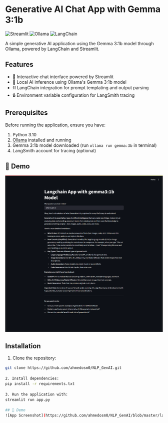 # Generative AI Chat App with Gemma 3:1b

![Streamlit](https://img.shields.io/badge/Streamlit-FF4B4B?style=for-the-badge&logo=Streamlit&logoColor=white)
![Ollama](https://img.shields.io/badge/Ollama-1e1e20?style=for-the-badge&logo=ollama&logoColor=white)
![LangChain](https://img.shields.io/badge/LangChain-00A67E?style=for-the-badge)

A simple generative AI application using the Gemma 3:1b model through Ollama, powered by LangChain and Streamlit.

## Features

- 💬 Interactive chat interface powered by Streamlit
- 🤖 Local AI inference using Ollama's Gemma 3:1b model
- ⛓️ LangChain integration for prompt templating and output parsing
- 🔒 Environment variable configuration for LangSmith tracing

## Prerequisites

Before running the application, ensure you have:

1. Python 3.10
2. [Ollama](https://ollama.com/) installed and running
3. Gemma 3:1b model downloaded (run `ollama run gemma:3b` in terminal)
4. LangSmith account for tracing (optional)

## 📸 Demo
![App Screenshot](https://github.com/ahmedosm0/NLP_GenAI/blob/master/langchain_projects/4.gen_ai_app/gen_ai_app.png)

## Installation

1. Clone the repository:
```bash
git clone https://github.com/ahmedosm0/NLP_GenAI.git

2. Install dependencies:
pip install -r requirements.txt

3. Run the application with:
streamlit run app.py

## 📸 Demo
![App Screenshot](https://github.com/ahmedosm0/NLP_GenAI/blob/master/langchain_projects/4.gen_ai_app/gen_ai_app.png)

